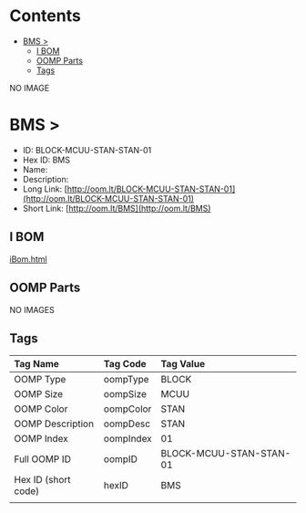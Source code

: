 



Contents
========

* [BMS > ](#bms--)
	* [I BOM](#i-bom)
	* [OOMP Parts](#oomp-parts)
	* [Tags](#tags)
  
NO IMAGE  
# BMS > 

- ID: BLOCK-MCUU-STAN-STAN-01
- Hex ID: BMS
- Name: 
- Description: 
- Long Link: [http://oom.lt/BLOCK-MCUU-STAN-STAN-01](http://oom.lt/BLOCK-MCUU-STAN-STAN-01)
- Short Link: [http://oom.lt/BMS](http://oom.lt/BMS)

## I BOM
  
[iBom.html](https://htmlpreview.github.io/?https://github.com/oomlout/oomlout_OOMP_projects_V2/blob/main/BLOCK/MCUU/STAN/STAN/01/ibom.html)
## OOMP Parts
  
NO IMAGES  
## Tags
  

|Tag Name|Tag Code|Tag Value|
| :--- | :--- | :--- |
|OOMP Type|oompType|BLOCK|
|OOMP Size|oompSize|MCUU|
|OOMP Color|oompColor|STAN|
|OOMP Description|oompDesc|STAN|
|OOMP Index|oompIndex|01|
|Full OOMP ID|oompID|BLOCK-MCUU-STAN-STAN-01|
|Hex ID (short code)|hexID|BMS|
||||
